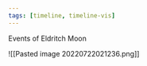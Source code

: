 ```yaml
---
tags: [timeline, timeline-vis]
---
```


<span 
	  class='ob-timelines' 
	  data-date='0000-00-00-00' 
	  data-title='The Trevails' 
	  data-class='orange' 
	  data-img = 'attatchments/Pasted image 20220722021236.png' 
	  data-type='range' 
	  data-end='0001-01-0011'> 
	Events of Eldritch Moon
</span>


![[Pasted image 20220722021236.png]]

